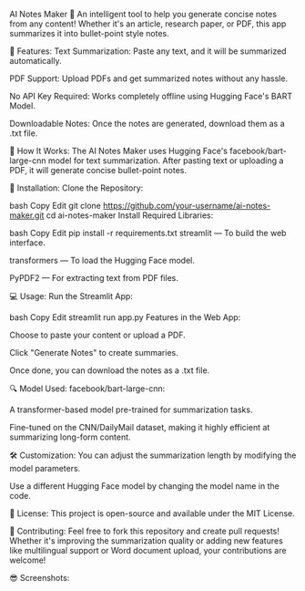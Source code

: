 AI Notes Maker 🧠
An intelligent tool to help you generate concise notes from any content! Whether it's an article, research paper, or PDF, this app summarizes it into bullet-point style notes.

🚀 Features:
Text Summarization: Paste any text, and it will be summarized automatically.

PDF Support: Upload PDFs and get summarized notes without any hassle.

No API Key Required: Works completely offline using Hugging Face's BART Model.

Downloadable Notes: Once the notes are generated, download them as a .txt file.

📜 How It Works:
The AI Notes Maker uses Hugging Face's facebook/bart-large-cnn model for text summarization. After pasting text or uploading a PDF, it will generate concise bullet-point notes.

🔧 Installation:
Clone the Repository:

bash
Copy
Edit
git clone https://github.com/your-username/ai-notes-maker.git
cd ai-notes-maker
Install Required Libraries:

bash
Copy
Edit
pip install -r requirements.txt
streamlit — To build the web interface.

transformers — To load the Hugging Face model.

PyPDF2 — For extracting text from PDF files.

💻 Usage:
Run the Streamlit App:

bash
Copy
Edit
streamlit run app.py
Features in the Web App:

Choose to paste your content or upload a PDF.

Click "Generate Notes" to create summaries.

Once done, you can download the notes as a .txt file.

🔍 Model Used:
facebook/bart-large-cnn:

A transformer-based model pre-trained for summarization tasks.

Fine-tuned on the CNN/DailyMail dataset, making it highly efficient at summarizing long-form content.

🛠️ Customization:
You can adjust the summarization length by modifying the model parameters.

Use a different Hugging Face model by changing the model name in the code.

📝 License:
This project is open-source and available under the MIT License.

📌 Contributing:
Feel free to fork this repository and create pull requests! Whether it's improving the summarization quality or adding new features like multilingual support or Word document upload, your contributions are welcome!

😎 Screenshots:
